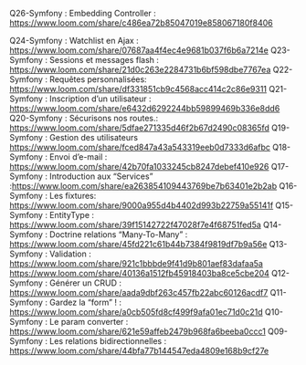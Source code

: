 Q26-Symfony : Embedding Controller : https://www.loom.com/share/c486ea72b85047019e858067180f8406


Q24-Symfony : Watchlist en Ajax : https://www.loom.com/share/07687aa4f4ec4e9681b037f6b6a7214e
Q23-Symfony : Sessions et messages flash : https://www.loom.com/share/21d0c263e2284731b6bf598dbe7767ea
Q22-Symfony : Requêtes personnalisées: https://www.loom.com/share/df331851cb9c4568acc414c2c86e9311
Q21-Symfony : Inscription d’un utilisateur : https://www.loom.com/share/e6432d6292244bb59899469b336e8dd6
Q20-Symfony : Sécurisons nos routes.: https://www.loom.com/share/5dfae271335d46f2b67d2490c08365fd
Q19-Symfony : Gestion des utilisateurs https://www.loom.com/share/fced847a43a543319eeb0d7333d6afbc
Q18-Symfony : Envoi d’e-mail : https://www.loom.com/share/42b70fa1033245cb8247debef410e926
Q17-Symfony : Introduction aux “Services” :https://www.loom.com/share/ea263854109443769be7b63401e2b2ab
Q16-Symfony : Les fixtures:  https://www.loom.com/share/9000a955d4b4402d993b22759a55141f
Q15-Symfony : EntityType : https://www.loom.com/share/39f15142722f47028f7e4f68751fed5a
Q14-Symfony : Doctrine relations “Many-To-Many” : https://www.loom.com/share/45fd221c61b44b7384f9819df7b9a56e
Q13-Symfony : Validation : https://www.loom.com/share/921c1bbbde9f41d9b801aef83dafaa5a
https://www.loom.com/share/40136a1512fb45918403ba8ce5cbe204
Q12-Symfony : Générer un CRUD : https://www.loom.com/share/aada9dbf263c457fb22abc60126acdf7
Q11-Symfony : Gardez la “form” ! : https://www.loom.com/share/a0cb505fd8cf499f9afa01ec71d0c21d
Q10-Symfony : Le param converter : https://www.loom.com/share/621e59affeb2479b968fa6beeba0ccc1 
Q09-Symfony : Les relations bidirectionnelles : https://www.loom.com/share/44bfa77b144547eda4809e168b9cf27e

